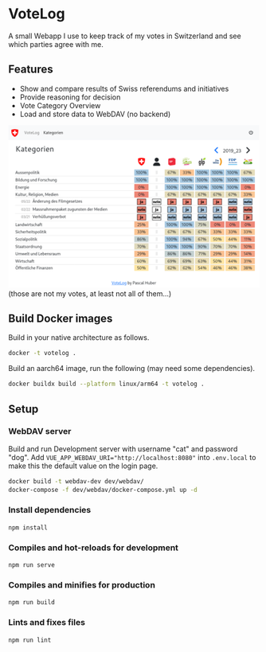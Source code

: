 # VoteLog

A small Webapp I use to keep track of my votes in Switzerland and see which
parties agree with me.

## Features

- Show and compare results of Swiss referendums and initiatives
- Provide reasoning for decision
- Vote Category Overview
- Load and store data to WebDAV (no backend)

![VoteLog Screenshot](screenshot.png)
(those are not my votes, at least not all of them...)

## Build Docker images

Build in your native architecture as follows.

```bash
docker -t votelog .
```

Build an aarch64 image, run the following (may need some dependencies).

```bash
docker buildx build --platform linux/arm64 -t votelog .
```

## Setup

### WebDAV server

Build and run Development server with username "cat" and password "dog". Add
`VUE_APP_WEBDAV_URI="http://localhost:8080"` into `.env.local` to make this the
default value on the login page.

```bash
docker build -t webdav-dev dev/webdav/
docker-compose -f dev/webdav/docker-compose.yml up -d
```

### Install dependencies

```
npm install
```

### Compiles and hot-reloads for development

```
npm run serve
```

### Compiles and minifies for production

```
npm run build
```

### Lints and fixes files

```
npm run lint
```

